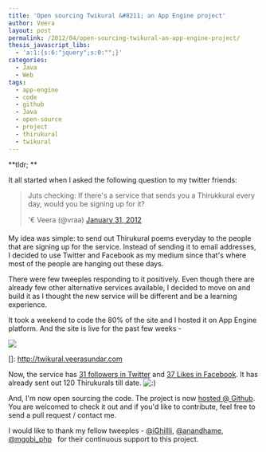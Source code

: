```yaml
---
title: 'Open sourcing Twikural &#8211; an App Engine project'
author: Veera
layout: post
permalink: /2012/04/open-sourcing-twikural-an-app-engine-project/
thesis_javascript_libs:
  - 'a:1:{s:6:"jquery";s:0:"";}'
categories:
  - Java
  - Web
tags:
  - app-engine
  - code
  - github
  - Java
  - open-source
  - project
  - thirukural
  - twikural
---
```


**tldr; **

It all started when I asked the following question to my twitter friends:

> Juts checking: If there's a service that sends you a Thirukkural every day, would you be signing up for it?
> 
> '€ Veera (@vraa) [January 31, 2012][1]

 [1]: https://twitter.com/vraa/status/164394058238799873

My idea was simple: to send out Thirukural poems everyday to the people that are signing up for the service. Instead of sending it to email addresses, I decided to use Twitter and Facebook as my medium since that's where most of the people are hanging out these days.

There were few tweeples responding to it positively. Even though there are already few other alternative services available, I decided to move on and build it as I thought the new service will be different and be a learning experience.

It took a weekend to code the 80% of the site and I hosted it on App Engine platform. And the site is live for the past few weeks - 

[![][3]][3]

 []: http://twikural.veerasundar.com

Now, the service has [31 followers in Twitter][3] and [37 Likes in Facebook][4]. It has already sent out 120 Thirukurals till date. ![:)][5] 

 [3]: https://twitter.com/#!/twikural
 [4]: https://www.facebook.com/twikural
 [5]: http://veerasundar.com/blog/wp-includes/images/smilies/icon_smile.gif

And, I'm now open sourcing the code. The project is now [hosted @ Github][6]. You are welcomed to check it out and if you'd like to contribute, feel free to send a pull request / contact me.

 [6]: https://github.com/vraa/twikural

I would like to thank my fellow tweeples - [@iGhillli][7], [@anandhame][8], [@mgobi_php][9]   for their continuous support to this project.

 [7]: https://twitter.com/#!/iGhillli
 [8]: https://twitter.com/#!/anandhame
 [9]: https://twitter.com/#!/mgobi_php